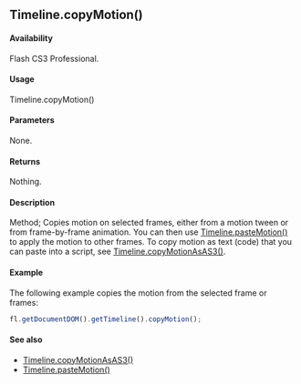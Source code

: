 ## Timeline.copyMotion()

#### Availability

Flash CS3 Professional.

#### Usage

Timeline.copyMotion()

#### Parameters

None.

#### Returns

Nothing.

#### Description

Method; Copies motion on selected frames, either from a motion tween or from frame-by-frame animation. You can then use [Timeline.pasteMotion()](../Timeline_object/Timeline36.md) to apply the motion to other frames.
To copy motion as text (code) that you can paste into a script, see [Timeline.copyMotionAsAS3()](../Timeline_object/Timeline9.md).

#### Example

The following example copies the motion from the selected frame or frames:

```javascript
fl.getDocumentDOM().getTimeline().copyMotion();
```

#### See also

- [Timeline.copyMotionAsAS3()](../Timeline_object/Timeline9.md)
- [Timeline.pasteMotion()](../Timeline_object/Timeline36.md)
